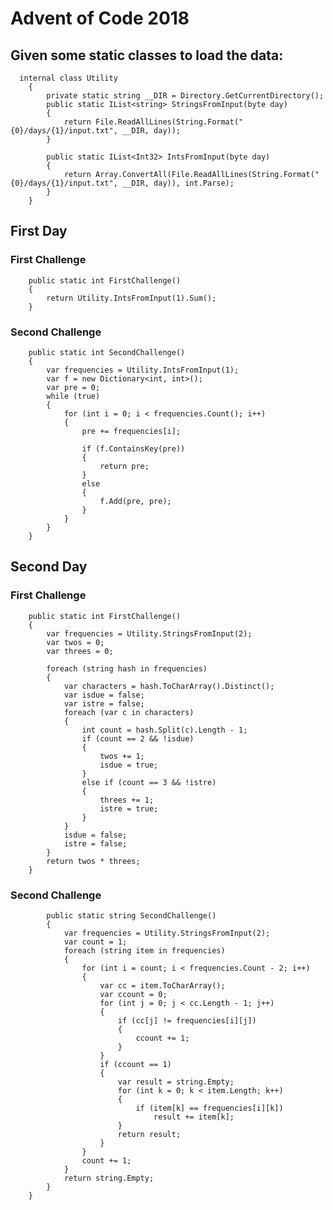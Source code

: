 # Advent of Code 2018


## Given some static classes to load the data:
	  internal class Utility
	    {
	        private static string __DIR = Directory.GetCurrentDirectory();
	        public static IList<string> StringsFromInput(byte day)
	        {
	            return File.ReadAllLines(String.Format("{0}/days/{1}/input.txt", __DIR, day));
	        }
	
	        public static IList<Int32> IntsFromInput(byte day)
	        {
	            return Array.ConvertAll(File.ReadAllLines(String.Format("{0}/days/{1}/input.txt", __DIR, day)), int.Parse);
	        }
	    }

## First Day
### First Challenge
		public static int FirstChallenge()
		{
		    return Utility.IntsFromInput(1).Sum();
		}

### Second Challenge
        public static int SecondChallenge()
        {
            var frequencies = Utility.IntsFromInput(1);
            var f = new Dictionary<int, int>();
            var pre = 0;
            while (true)
            {
                for (int i = 0; i < frequencies.Count(); i++)
                {
                    pre += frequencies[i];

                    if (f.ContainsKey(pre))
                    {
                        return pre;
                    }
                    else
                    {
                        f.Add(pre, pre);
                    }
                }
            }
        }

## Second Day
### First Challenge

		public static int FirstChallenge()
		{
			var frequencies = Utility.StringsFromInput(2);
			var twos = 0;
			var threes = 0;
			
			foreach (string hash in frequencies)
			{
			    var characters = hash.ToCharArray().Distinct();
			    var isdue = false;
			    var istre = false;
			    foreach (var c in characters)
			    {
			        int count = hash.Split(c).Length - 1;
			        if (count == 2 && !isdue)
			        {
			            twos += 1;
			            isdue = true;
			        }
			        else if (count == 3 && !istre)
			        {
			            threes += 1;
			            istre = true;
			        }
			    }
			    isdue = false;
			    istre = false;
			}
			return twos * threes;
		}

### Second Challenge

            public static string SecondChallenge()
            {
                var frequencies = Utility.StringsFromInput(2);
                var count = 1;
                foreach (string item in frequencies)
                {
                    for (int i = count; i < frequencies.Count - 2; i++)
                    {
                        var cc = item.ToCharArray();
                        var ccount = 0;
                        for (int j = 0; j < cc.Length - 1; j++)
                        {
                            if (cc[j] != frequencies[i][j])
                            {
                                ccount += 1;
                            }
                        }
                        if (ccount == 1)
                        {
                            var result = string.Empty;
                            for (int k = 0; k < item.Length; k++)
                            {
                                if (item[k] == frequencies[i][k])
                                    result += item[k];
                            }
                            return result;
                        }
                    }
                    count += 1;
                }
                return string.Empty;
            }
        }